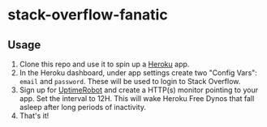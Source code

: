 # stack-overflow-fanatic

## Usage

1. Clone this repo and use it to spin up a [Heroku](https://www.heroku.com/) app.
1. In the Heroku dashboard, under app settings create two "Config Vars": `email` and `password`. These will be used to login to Stack Overflow.
1. Sign up for [UptimeRobot](https://uptimerobot.com/) and create a HTTP(s) monitor pointing to your app. Set the interval to 12H. This will wake Heroku Free Dynos that fall asleep after long periods of inactivity.
1. That's it!
